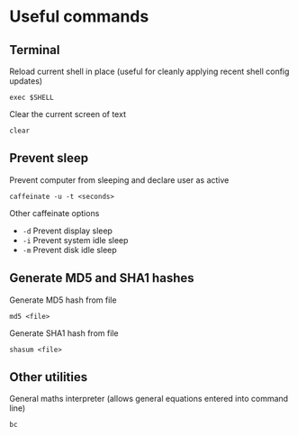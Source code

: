 # Useful commands

## Terminal

Reload current shell in place (useful for cleanly applying recent shell config updates)

    exec $SHELL

Clear the current screen of text

    clear

## Prevent sleep

Prevent computer from sleeping and declare user as active

    caffeinate -u -t <seconds>

Other caffeinate options

- `-d` Prevent display sleep
- `-i` Prevent system idle sleep
- `-m` Prevent disk idle sleep

## Generate MD5 and SHA1 hashes

Generate MD5 hash from file

    md5 <file>

Generate SHA1 hash from file

    shasum <file>

## Other utilities

General maths interpreter (allows general equations entered into command line)

    bc
